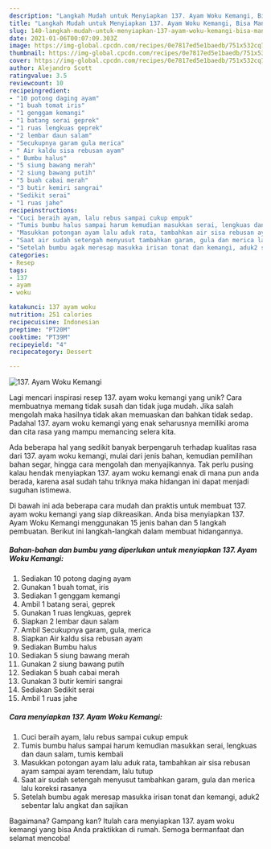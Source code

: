 ```yaml
---
description: "Langkah Mudah untuk Menyiapkan 137. Ayam Woku Kemangi, Bisa Manjain Lidah"
title: "Langkah Mudah untuk Menyiapkan 137. Ayam Woku Kemangi, Bisa Manjain Lidah"
slug: 140-langkah-mudah-untuk-menyiapkan-137-ayam-woku-kemangi-bisa-manjain-lidah
date: 2021-01-06T00:07:09.303Z
image: https://img-global.cpcdn.com/recipes/0e7817ed5e1baedb/751x532cq70/137-ayam-woku-kemangi-foto-resep-utama.jpg
thumbnail: https://img-global.cpcdn.com/recipes/0e7817ed5e1baedb/751x532cq70/137-ayam-woku-kemangi-foto-resep-utama.jpg
cover: https://img-global.cpcdn.com/recipes/0e7817ed5e1baedb/751x532cq70/137-ayam-woku-kemangi-foto-resep-utama.jpg
author: Alejandro Scott
ratingvalue: 3.5
reviewcount: 10
recipeingredient:
- "10 potong daging ayam"
- "1 buah tomat iris"
- "1 genggam kemangi"
- "1 batang serai geprek"
- "1 ruas lengkuas geprek"
- "2 lembar daun salam"
- "Secukupnya garam gula merica"
- " Air kaldu sisa rebusan ayam"
- " Bumbu halus"
- "5 siung bawang merah"
- "2 siung bawang putih"
- "5 buah cabai merah"
- "3 butir kemiri sangrai"
- "Sedikit serai"
- "1 ruas jahe"
recipeinstructions:
- "Cuci beraih ayam, lalu rebus sampai cukup empuk"
- "Tumis bumbu halus sampai harum kemudian masukkan serai, lengkuas dan daun salam, tumis kembali"
- "Masukkan potongan ayam lalu aduk rata, tambahkan air sisa rebusan ayam sampai ayam terendam, lalu tutup"
- "Saat air sudah setengah menyusut tambahkan garam, gula dan merica lalu koreksi rasanya"
- "Setelah bumbu agak meresap masukka irisan tonat dan kemangi, aduk2 sebentar lalu angkat dan sajikan"
categories:
- Resep
tags:
- 137
- ayam
- woku

katakunci: 137 ayam woku 
nutrition: 251 calories
recipecuisine: Indonesian
preptime: "PT20M"
cooktime: "PT39M"
recipeyield: "4"
recipecategory: Dessert

---
```



![137. Ayam Woku Kemangi](https://img-global.cpcdn.com/recipes/0e7817ed5e1baedb/751x532cq70/137-ayam-woku-kemangi-foto-resep-utama.jpg)

Lagi mencari inspirasi resep 137. ayam woku kemangi yang unik? Cara membuatnya memang tidak susah dan tidak juga mudah. Jika salah mengolah maka hasilnya tidak akan memuaskan dan bahkan tidak sedap. Padahal 137. ayam woku kemangi yang enak seharusnya memiliki aroma dan cita rasa yang mampu memancing selera kita.

Ada beberapa hal yang sedikit banyak berpengaruh terhadap kualitas rasa dari 137. ayam woku kemangi, mulai dari jenis bahan, kemudian pemilihan bahan segar, hingga cara mengolah dan menyajikannya. Tak perlu pusing kalau hendak menyiapkan 137. ayam woku kemangi enak di mana pun anda berada, karena asal sudah tahu triknya maka hidangan ini dapat menjadi suguhan istimewa.




Di bawah ini ada beberapa cara mudah dan praktis untuk membuat 137. ayam woku kemangi yang siap dikreasikan. Anda bisa menyiapkan 137. Ayam Woku Kemangi menggunakan 15 jenis bahan dan 5 langkah pembuatan. Berikut ini langkah-langkah dalam membuat hidangannya.

<!--inarticleads1-->

##### Bahan-bahan dan bumbu yang diperlukan untuk menyiapkan 137. Ayam Woku Kemangi:

1. Sediakan 10 potong daging ayam
1. Gunakan 1 buah tomat, iris
1. Sediakan 1 genggam kemangi
1. Ambil 1 batang serai, geprek
1. Gunakan 1 ruas lengkuas, geprek
1. Siapkan 2 lembar daun salam
1. Ambil Secukupnya garam, gula, merica
1. Siapkan  Air kaldu sisa rebusan ayam
1. Sediakan  Bumbu halus
1. Sediakan 5 siung bawang merah
1. Gunakan 2 siung bawang putih
1. Sediakan 5 buah cabai merah
1. Gunakan 3 butir kemiri sangrai
1. Sediakan Sedikit serai
1. Ambil 1 ruas jahe




<!--inarticleads2-->

##### Cara menyiapkan 137. Ayam Woku Kemangi:

1. Cuci beraih ayam, lalu rebus sampai cukup empuk
1. Tumis bumbu halus sampai harum kemudian masukkan serai, lengkuas dan daun salam, tumis kembali
1. Masukkan potongan ayam lalu aduk rata, tambahkan air sisa rebusan ayam sampai ayam terendam, lalu tutup
1. Saat air sudah setengah menyusut tambahkan garam, gula dan merica lalu koreksi rasanya
1. Setelah bumbu agak meresap masukka irisan tonat dan kemangi, aduk2 sebentar lalu angkat dan sajikan




Bagaimana? Gampang kan? Itulah cara menyiapkan 137. ayam woku kemangi yang bisa Anda praktikkan di rumah. Semoga bermanfaat dan selamat mencoba!
